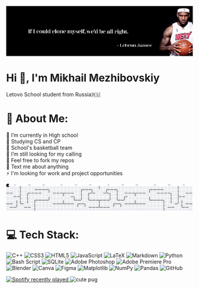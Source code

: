 <img src="assets/legloriousking.jpg" width="1000" alt="LeDaddy"/>

# Hi 👋, I'm Mikhail Mezhibovskiy 
Letovo School student from Russia🇷🇺

# 💫 About Me:
🌱 I’m currently in High school<br>🔭 Studying CS and CP<br> 🏀 School's basketball team <br> 👀 I’m still looking for my calling<br>👯 Feel free to fork my repos<br>💬 Text me about anything<br>⚡️ I'm looking for work and project opportunities<br> 

<picture>
  <source media="(prefers-color-scheme: dark)" srcset="https://raw.githubusercontent.com/CrazyMikha2010/CrazyMikha2010/output/pacman-contribution-graph-dark.svg">
  <source media="(prefers-color-scheme: light)" srcset="https://raw.githubusercontent.com/CrazyMikha2010/CrazyMikha2010/output/pacman-contribution-graph.svg">
  <img alt="pacman contribution graph" src="https://raw.githubusercontent.com/CrazyMikha2010/CrazyMikha2010/output/pacman-contribution-graph.svg">
</picture>

# 💻 Tech Stack:
![C++](https://img.shields.io/badge/c++-%2300599C.svg?style=for-the-badge&logo=c%2B%2B&logoColor=white) ![CSS3](https://img.shields.io/badge/css3-%231572B6.svg?style=for-the-badge&logo=css3&logoColor=white) ![HTML5](https://img.shields.io/badge/html5-%23E34F26.svg?style=for-the-badge&logo=html5&logoColor=white) ![JavaScript](https://img.shields.io/badge/javascript-%23323330.svg?style=for-the-badge&logo=javascript&logoColor=%23F7DF1E) ![LaTeX](https://img.shields.io/badge/latex-%23008080.svg?style=for-the-badge&logo=latex&logoColor=white) ![Markdown](https://img.shields.io/badge/markdown-%23000000.svg?style=for-the-badge&logo=markdown&logoColor=white) ![Python](https://img.shields.io/badge/python-3670A0?style=for-the-badge&logo=python&logoColor=ffdd54) ![Bash Script](https://img.shields.io/badge/bash_script-%23121011.svg?style=for-the-badge&logo=gnu-bash&logoColor=white) ![SQLite](https://img.shields.io/badge/sqlite-%2307405e.svg?style=for-the-badge&logo=sqlite&logoColor=white) ![Adobe Photoshop](https://img.shields.io/badge/adobe%20photoshop-%2331A8FF.svg?style=for-the-badge&logo=adobe%20photoshop&logoColor=white) ![Adobe Premiere Pro](https://img.shields.io/badge/Adobe%20Premiere%20Pro-9999FF.svg?style=for-the-badge&logo=Adobe%20Premiere%20Pro&logoColor=white) ![Blender](https://img.shields.io/badge/blender-%23F5792A.svg?style=for-the-badge&logo=blender&logoColor=white) ![Canva](https://img.shields.io/badge/Canva-%2300C4CC.svg?style=for-the-badge&logo=Canva&logoColor=white) ![Figma](https://img.shields.io/badge/figma-%23F24E1E.svg?style=for-the-badge&logo=figma&logoColor=white) ![Matplotlib](https://img.shields.io/badge/Matplotlib-%23ffffff.svg?style=for-the-badge&logo=Matplotlib&logoColor=black) ![NumPy](https://img.shields.io/badge/numpy-%23013243.svg?style=for-the-badge&logo=numpy&logoColor=white) ![Pandas](https://img.shields.io/badge/pandas-%23150458.svg?style=for-the-badge&logo=pandas&logoColor=white) ![GitHub](https://img.shields.io/badge/github-%23121011.svg?style=for-the-badge&logo=github&logoColor=white)

<div align="left">
  <a href="https://open.spotify.com/user/CrazyMikha2010">
    <img src="https://spotify-recently-played-readme.vercel.app/api?user=31hr2ysrov4acmwee5khrgbovkea&count=5&unique=true" alt="Spotify recently played"  />
  </a>
  <img src="https://media4.giphy.com/media/v1.Y2lkPTc5MGI3NjExaXNvbzZuOGM4aTFtaGsxbTZ0d2tvM2xmeXFpM2MwejZ2YmphaGNnayZlcD12MV9pbnRlcm5hbF9naWZfYnlfaWQmY3Q9Zw/XgMvfYRdMfOOZAIMuf/giphy.gif" height="340" width="350" alt="cute pug"  />
</div>

